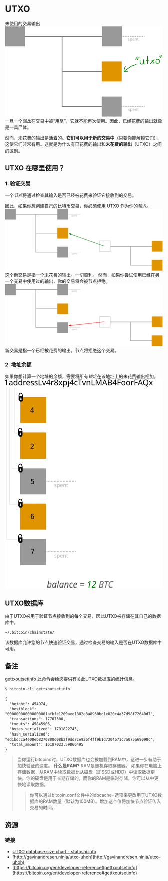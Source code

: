 # UTXO
未使用的交易输出
![UTXO-1.png](img/UTXO-1.svg)
一旦一个*输出*在交易中被“用尽”，它就不能再次使用。因此，已经花费的输出就像是一具尸体。

然而，未花费的输出是活着的。**它们可以用于新的交易中**（只要你能解锁它们），这使它们非常有用。这就是为什么有已花费的输出和**未花费的输出**（UTXO）之间的区别。

## UTXO 在哪里使用？

### 1. 验证交易
一个*节点*将通过检查其输入是否已经被花费来验证它接收到的交易。

因此，如果你想创建自己的比特币交易，你必须使用 UTXO 作为你的*输入*。
![UTXO-2.png](img/UTXO-2.svg)
这个新交易是指一个未花费的输出。一切顺利。
然而，如果你尝试使用已经在另一个交易中使用过的输出，你的交易将会被节点拒绝。
![UTXO-3.png](img/UTXO-3.svg)
新交易是指一个已经被花费的输出。节点将拒绝这个交易。

### 2. 地址余额

如果你想计算一个地址的余额，需要将所有*锁定*在该地址上的未花费输出相加。
![UTXO-4.png](img/UTXO-4.svg)

## UTXO数据库
由于UTXO被用于验证节点接收到的每个交易，因此UTXO被存储在其自己的数据库中。
```
~/.bitcoin/chainstate/
```
该数据库允许您的节点快速验证交易，通过检查交易的输入是否在UTXO数据库中可用。

## 备注
gettxoutsetinfo
此命令会给您提供有关此UTXO数据库的统计信息。
```
$ bitcoin-cli gettxoutsetinfo

{
  "height": 454974,
  "bestblock": "000000000000000001afbfe1209aee1882e8a8930bc1e020c4a37d98f72640d7",
  "transactions": 17707300,
  "txouts": 45845906,
  "bytes_serialized": 1791822745,
  "hash_serialized": "ed1bdcca4e08eb8270800d08b2f9dd7ce926f4ff9b1d7304b71c7a075a69098c",
  "total_amount": 16187023.59866495
}
```
>当你运行bitcoind时，UTXO数据库也会被加载到RAM中，这进一步有助于加快验证的速度。
**什么是RAM?**
RAM是随机存取存储器。
如果你在电脑上存储数据，从RAM中读取数据比从磁盘（即SSD或HDD）中读取数据更快。你的硬盘是用于长期存储的，而你的RAM是临时存储，你可以从中更快地读取数据。
>>你可以通过bitcoin.conf文件中的dbcache=选项来更改用于UTXO数据库的RAM数量（默认为100MB）。增加这个值将加快节点验证传入交易的时间。

## 资源
### 链接
* [UTXO database size chart - statoshi.info](http://statoshi.info/dashboard/db/unspent-transaction-output-set?panelId=8&fullscreen)
* [http://gavinandresen.ninja/utxo-uhoh](http://gavinandresen.ninja/utxo-uhoh)
* [https://bitcoin.org/en/developer-reference#gettxoutsetinfo](https://bitcoin.org/en/developer-reference#gettxoutsetinfo)